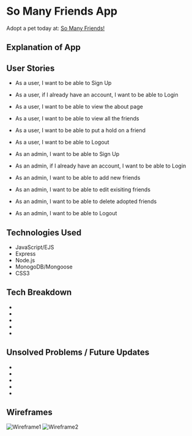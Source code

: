 # So Many Friends App
Adopt a pet today at: [So Many Friends!](https://so-many-friends.herokuapp.com/)

## Explanation of App


## User Stories
- As a user, I want to be able to Sign Up
- As a user, if I already have an account, I want to be able to Login
- As a user, I want to be able to view the about page
- As a user, I want to be able to view all the friends
- As a user, I want to be able to put a hold on a friend
- As a user, I want to be able to Logout

- As an admin, I want to be able to Sign Up
- As an admin, if I already have an account, I want to be able to Login
- As an admin, I want to be able to add new friends
- As an admin, I want to be able to edit exisiting friends
- As an admin, I want to be able to delete adopted friends
- As an admin, I want to be able to Logout 

## Technologies Used
- JavaScript/EJS
- Express
- Node.js
- MonogoDB/Mongoose
- CSS3

## Tech Breakdown
-
-
-
-
-

## Unsolved Problems / Future Updates
-   
-
-  
-
-

## Wireframes
![Wireframe1](https://i.imgur.com/R5Ej9vH.jpg)
![Wireframe2](https://i.imgur.com/nel5YMI.jpg)
